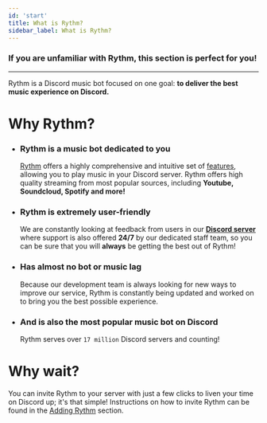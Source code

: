 ```yaml
---
id: 'start'
title: What is Rythm?
sidebar_label: What is Rythm?
---
```

### If you are unfamiliar with Rythm, this section is perfect for you!
---
Rythm is a Discord music bot focused on one goal: **to deliver the best music experience on Discord.**

# Why Rythm?
   - ### Rythm is a music bot dedicated to you
     [Rythm](https://rythm.fm/) offers a highly comprehensive and intuitive set of [features](/features), allowing you to play music in your Discord server. Rythm offers high quality streaming from most popular sources, including **Youtube, Soundcloud, Spotify and more!**  
   - ### Rythm is extremely user-friendly
     We are constantly looking at feedback from users in our **[Discord server](https://rythm.fm/support)** where support is also offered __**24/7**__ by our dedicated staff team, so you can be sure that you will **always** be getting the best out of Rythm!

   - ### Has almost no bot or music lag
     Because our development team is always looking for new ways to improve our service, Rythm is constantly being updated and worked on to bring you the best possible experience.

   - ### And is also the most popular music bot on Discord
     Rythm serves over `17 million` Discord servers and counting!

# Why wait?
You can invite Rythm to your server with just a few clicks to liven your time on Discord up; it's that simple! Instructions on how to invite Rythm can be found in the [Adding Rythm](/adding_rythm) section.

